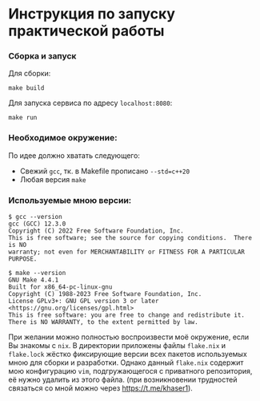 # Инструкция по запуску практической работы

### Сборка и запуск
Для сборки:
```
make build
```

Для запуска сервиса по адресу `localhost:8080`:
```
make run
```

### Необходимое окружение:
По идее должно хватать следующего:
* Свежий `gcc`, тк. в Makefile прописано `--std=c++20`
* Любая версия `make`

### Используемые мною версии:

```
$ gcc --version
gcc (GCC) 12.3.0
Copyright (C) 2022 Free Software Foundation, Inc.
This is free software; see the source for copying conditions.  There is NO
warranty; not even for MERCHANTABILITY or FITNESS FOR A PARTICULAR PURPOSE.
```

```
$ make --version
GNU Make 4.4.1
Built for x86_64-pc-linux-gnu
Copyright (C) 1988-2023 Free Software Foundation, Inc.
License GPLv3+: GNU GPL version 3 or later <https://gnu.org/licenses/gpl.html>
This is free software: you are free to change and redistribute it.
There is NO WARRANTY, to the extent permitted by law.
```

При желании можно полностью воспроизвести моё окружение, если Вы знакомы с `nix`.
В директории приложены файлы `flake.nix` и `flake.lock` жёстко фиксирующие версии
всех пакетов используемых мною для сборки и разработки.
Однако данный `flake.nix` содержит мою конфигурацию `vim`,
подгружающегося с приватного репозитория, её нужно удалить из этого файла.
(при возникновении трудностей связаться со мной можно через <https://t.me/khaser1>).
